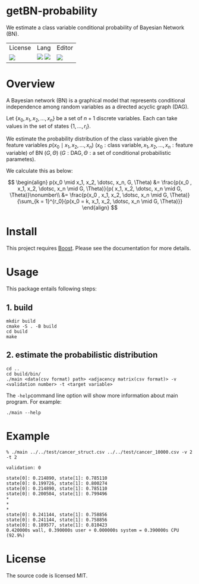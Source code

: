 # getBN-probability
We estimate a class variable conditional probability of Bayesian Network  (BN).

<!-- Badges -->
<table>
    <tr>
        <td>License</td>
        <td>Lang</td>
        <td>Editor</td>
    </tr>
    <tr>
        <td>
            <img src="http://img.shields.io/badge/license-MIT-blue.svg?style=flat">
        </td>
        <td>
            <img src="https://img.shields.io/badge/-C++-00599C.svg?logo=cplusplus">
            <img src="https://img.shields.io/badge/-Boost-00599C.svg?logo=boost">
        </td>
        <td>
            <img src="https://img.shields.io/badge/-VSCode-007ACC.svg?logo=visualstudiocode">
        </td>
    </tr>
</table>

# Overview
A Bayesian network (BN) is a graphical model that represents conditional independence among random variables as a directed acyclic graph (DAG).  

Let $\{x_0, x_1, x_2, \dotsc, x_n\}$ be a set of $n + 1$ discrete variables.
Each can take values in the set of states $\{1, \dotsc, r_i\}$.

We estimate the probability distribution of the class variable given the feature variables $p(x_0 \mid x_1, x_2, \dotsc, x_n ) \ (x_0: \text{class variable}, x_1, x_2, \dotsc, x_n: \text{feature variable})$ of BN $(G, \Theta) \ (G: \text{DAG}, \Theta: \text{a set of conditional probabilistic parametes})$.  

We calculate this as below:  

$$
\begin{align}
    p(x_0 \mid x_1, x_2, \dotsc, x_n, G, \Theta) &= \frac{p(x_0 , x_1, x_2, \dotsc, x_n \mid G, \Theta)}{p( x_1, x_2, \dotsc, x_n \mid G, \Theta)}\nonumber\\
    &= \frac{p(x_0 , x_1, x_2, \dotsc, x_n \mid G, \Theta)}{\sum_{k = 1}^{r_0}{p(x_0 = k, x_1, x_2, \dotsc, x_n \mid G, \Theta)}} 
\end{align}
$$



# Install 
This project requires [Boost](http://www.boost.org/). Please see the documentation for more details.

# Usage
This package entails following steps:
## 1. build
```
mkdir build  
cmake -S . -B build
cd build
make
```


## 2. estimate the probabilistic distribution
```
cd ..
cd build/bin/
./main <data(csv format) path> <adjacency matrix(csv format)> -v <validation number> -t <target variable>
```
The ```-help```command line option will show more information about main program. For example:
```
./main --help
```
# Example
```
% ./main ../../test/cancer_struct.csv ../../test/cancer_10000.csv -v 2 -t 2 

validation: 0

state[0]: 0.214890, state[1]: 0.785110
state[0]: 0.199726, state[1]: 0.800274
state[0]: 0.214890, state[1]: 0.785110
state[0]: 0.200504, state[1]: 0.799496
*
*
*
state[0]: 0.241144, state[1]: 0.758856
state[0]: 0.241144, state[1]: 0.758856
state[0]: 0.189577, state[1]: 0.810423
0.420000s wall, 0.390000s user + 0.000000s system = 0.390000s CPU (92.9%)
```

# License
The source code is licensed MIT.


